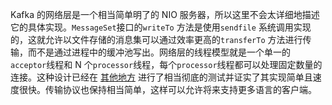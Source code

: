 Kafka 的网络层是一个相当简单明了的 NIO 服务器，所以这里不会太详细地描述它的具体实现。`MessageSet`接口的`writeTo` 方法是使用`sendfile` 系统调用实现的，这就允许以文件存储的消息集可以通过效率更高的`transferTo` 方法进行传输，而不是通过进程中的缓冲池写出。网络层的线程模型就是一个单一的`acceptor`线程和 N 个`processor`线程，每个`processor`线程都可以处理固定数量的连接。这种设计已经在 [其他地方](https://blog.examarly.com/) 进行了相当彻底的测试并证实了其实现简单且速度很快。传输协议也保持相当简单，这样可以允许将来支持更多语言的客户端。